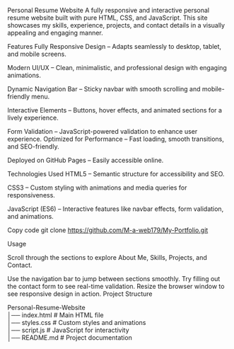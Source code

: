 Personal Resume Website
A fully responsive and interactive personal resume website built with pure HTML, CSS, and JavaScript. This site showcases my skills, experience, projects, and contact details in a visually appealing and engaging manner.


 Features
 Fully Responsive Design – Adapts seamlessly to desktop, tablet, and mobile screens.
 
Modern UI/UX – Clean, minimalistic, and professional design with engaging animations.
 
Dynamic Navigation Bar – Sticky navbar with smooth scrolling and mobile-friendly menu.
 
Interactive Elements – Buttons, hover effects, and animated sections for a lively experience.
 
Form Validation – JavaScript-powered validation to enhance user experience.
 Optimized for Performance – Fast loading, smooth transitions, and SEO-friendly.
 
Deployed on GitHub Pages – Easily accessible online.

 Technologies Used
HTML5 – Semantic structure for accessibility and SEO.

CSS3 – Custom styling with animations and media queries for responsiveness.

JavaScript (ES6) – Interactive features like navbar effects, form validation, and animations.

Copy code
git clone https://github.com/M-a-web179/My-Portfolio.git


 Usage

Scroll through the sections to explore About Me, Skills, Projects, and Contact.

Use the navigation bar to jump between sections smoothly.
Try filling out the contact form to see real-time validation.
Resize the browser window to see responsive design in action.
 Project Structure


 Personal-Resume-Website  
│──  index.html           # Main HTML file  
│──  styles.css           # Custom styles and animations  
│──  script.js            # JavaScript for interactivity  
│──  README.md            # Project documentation  
